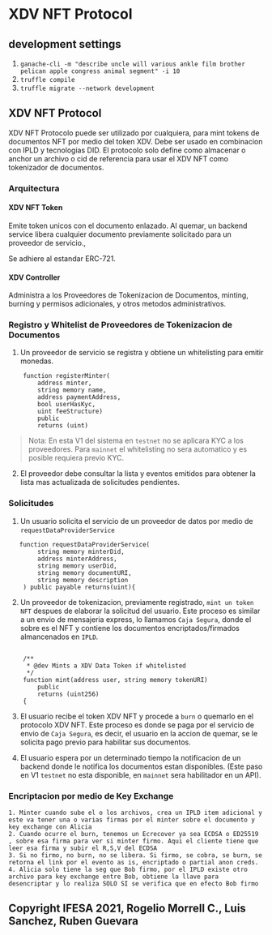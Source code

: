 # XDV NFT Protocol


## development settings

1. `ganache-cli -m "describe uncle will various ankle film brother pelican apple congress animal segment" -i 10`
2. `truffle compile`
3. `truffle migrate --network development`


## XDV NFT Protocol

XDV NFT Protocolo puede ser utilizado por cualquiera, para mint tokens de documentos NFT por medio del token XDV. Debe ser usado en combinacion con IPLD y tecnologias DID. El protocolo solo define como almacenar o anchor un archivo o cid de referencia para usar el XDV NFT como tokenizador de documentos.

### Arquitectura

#### XDV NFT Token

Emite token unicos con el documento enlazado. Al quemar, un backend service libera cualquier documento previamente solicitado para un proveedor de servicio.,

Se adhiere al estandar ERC-721.

#### XDV Controller

Administra a los Proveedores de Tokenizacion de Documentos, minting, burning y permisos adicionales, y otros metodos administrativos.

### Registro y Whitelist de Proveedores de Tokenizacion de Documentos

1. Un proveedor de servicio se registra y obtiene un whitelisting para emitir monedas.

```solidity
    function registerMinter(
        address minter,
        string memory name, 
        address paymentAddress,
        bool userHasKyc,
        uint feeStructure)
        public
        returns (uint)
```

>Nota: En esta V1 del sistema en `testnet` no se aplicara KYC a los proveedores. Para `mainnet` el whitelisting no sera automatico y es posible requiera previo KYC.

2. El proveedor debe consultar la lista y eventos emitidos para obtener la lista mas actualizada de solicitudes pendientes.

### Solicitudes

1. Un usuario solicita el servicio de un proveedor de datos por medio de `requestDataProviderService`

```solidity
   function requestDataProviderService(
        string memory minterDid,
        address minterAddress,
        string memory userDid,
        string memory documentURI,
        string memory description
    ) public payable returns(uint){
```

2. Un proveedor de tokenizacion, previamente registrado, `mint un token NFT` despues de elaborar la solicitud del usuario. Este proceso es similar a un envio de mensajeria express, lo llamamos `Caja Segura`, donde el sobre es el NFT y contiene los documentos encriptados/firmados almancenados en `IPLD`.

```solidity

    /**
     * @dev Mints a XDV Data Token if whitelisted
     */
    function mint(address user, string memory tokenURI)
        public
        returns (uint256)
    {
```

3. El usuario recibe el token XDV NFT y procede a `burn` o quemarlo en el protocolo XDV NFT. Este proceso es donde se paga por el servicio de envio de `Caja Segura`, es decir, el usuario en la accion de quemar, se le solicita pago previo para habilitar sus documentos.

4. El usuario espera por un determinado tiempo la notificacion de un backend donde le notifica los documentos estan disponibles. (Este paso en V1 `testnet` no esta disponible, en `mainnet` sera habilitador en un API).


### Encriptacion por medio de Key Exchange

```
1. Minter cuando sube el o los archivos, crea un IPLD item adicional y este va tener una o varias firmas por el minter sobre el documento y key exchange con Alicia
2. Cuando ocurre el burn, tenemos un Ecrecover ya sea ECDSA o ED25519 , sobre esa firma para ver si minter firmo. Aqui el cliente tiene que leer esa firma y subir el R,S,V del ECDSA
3. Si no firmo, no burn, no se libera. Si firmo, se cobra, se burn, se retorna el link por el evento as is, encriptado o partial anon creds.
4. Alicia solo tiene la seg que Bob firmo, por el IPLD existe otro archivo para key exchange entre Bob, obtiene la llave para desencriptar y lo realiza SOLO SI se verifica que en efecto Bob firmo
```

## Copyright IFESA 2021, Rogelio Morrell C., Luis Sanchez, Ruben Guevara